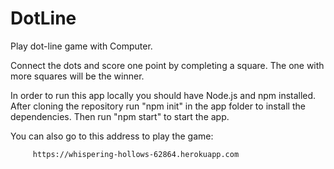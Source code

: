 # DotLine

Play dot-line game with Computer.

Connect the dots and score one point by completing a square. The one with more squares will be the winner.

In order to run this app locally you should have Node.js and npm installed. After cloning the repository run "npm init" in the app folder to install the dependencies. Then run "npm start" to start the app.

You can also go to this address to play the game:

         https://whispering-hollows-62864.herokuapp.com

